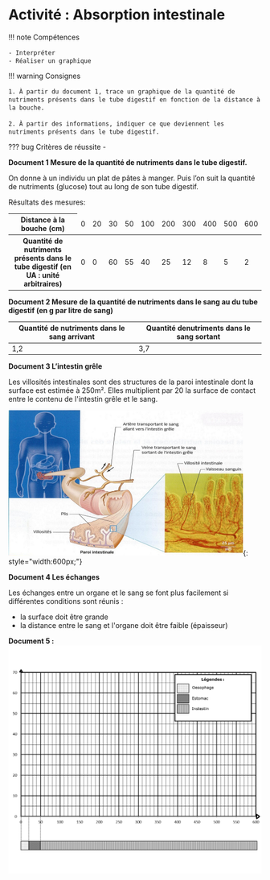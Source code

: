 # Activité : Absorption intestinale

!!! note Compétences

    - Interpréter
    - Réaliser un graphique

!!! warning Consignes

    1. À partir du document 1, trace un graphique de la quantité de nutriments présents dans le tube digestif en fonction de la distance à la bouche.

    2. À partir des informations, indiquer ce que deviennent les nutriments présents dans le tube digestif.

    
??? bug Critères de réussite
    - 



**Document 1 Mesure de la quantité de nutriments dans le tube digestif.**

On donne à un individu un plat de pâtes à manger. Puis l’on suit la quantité de nutriments (glucose) tout au long de son tube digestif.	 

Résultats des mesures:

<table>
<thead>
  <tr>
    <th> Distance à la bouche (cm) </th>
    <td> 0 </td>
    <td> 20 </td>
    <td> 30 </td>
    <td> 50 </td>
    <td> 100 </td>
    <td> 200 </td>
    <td> 300 </td>
    <td> 400 </td>
    <td> 500 </td>
    <td> 600 </td>
  </tr>
</thead>
<tbody>
  <tr>
    <th> Quantité de nutriments présents dans le tube digestif (en UA : unité arbitraires) </th>
    <td> 0 </td>
    <td> 0 </td>
    <td> 60 </td>
    <td> 55 </td>
    <td> 40 </td>
    <td> 25 </td>
    <td> 12 </td>
    <td> 8 </td>
    <td> 5 </td>
    <td> 2 </td>
  </tr>
</tbody>
</table>


**Document 2 Mesure de la quantité de nutriments dans le sang au du tube digestif (en g par litre de sang)**

| Quantité de nutriments dans le  sang arrivant | Quantité denutriments dans le  sang sortant |
|---|---|
| 1,2 | 3,7 |









**Document 3 L’intestin grêle**

Les villosités intestinales sont des structures de la paroi intestinale dont la surface est estimée à 250m². Elles multiplient par 20 la surface de contact entre le contenu de l'intestin grêle et le sang.

![](pictures/schemaParoiIntestin.png){: style="width:600px;"}


**Document 4  Les échanges**

Les échanges entre un organe et le sang se font plus facilement si  différentes conditions sont réunis :

- la surface doit être grande
- la distance entre le sang et l'organe doit être faible (épaisseur)
  


**Document 5 :**
![](pictures/graphAbsoptIntes.png)



























